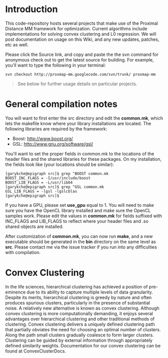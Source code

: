 # Introduction #

This code-repository hosts several projects that make use of the Proximal Distance MM framework for optimization. Current algorithms include implementations for solving convex clustering and L0 regression. We will post documentation on usage on this Wiki, and any new updates, patches, etc as well.

Please click the Source link, and copy and paste the the svn command for anonymous check out to get the latest source for building. For example, you'll want to type the following in your terminal:
```
svn checkout http://proxmap-mm.googlecode.com/svn/trunk/ proxmap-mm
```
> See below for further usage details on particular projects.

# General compilation notes #

You will want to first enter the src directory and edit the **common.mk**, which lets the makefile know where your library installations are located. The following libraries are required by the framework:
  * Boost: http://www.boost.org/
  * GSL: http://www.gnu.org/software/gsl/

You'll want to set the proper fields in common.mk to the locations of the header files and the shared libraries for these packages. On my installation, the fields look like (your locations should be similar):
```
[garykche@epigraph src]$ grep ^BOOST common.mk 
BOOST_INC_FLAGS = -I/usr/include/boost
BOOST_LIB_FLAGS = -L/usr/lib64
[garykche@epigraph src]$ grep ^GSL common.mk 
GSL_LIB_FLAGS = -lgsl -lgslcblas
[garykche@epigraph src]$ 
```

If you have a GPU, please set **use\_gpu** equal to 1. You will need to make sure you have the OpenCL library installed and make sure the OpenCL samples work. Please edit the values in **common.mk** for fields suffixed with INC\_FLAGS and LIB\_FLAGS to reflect where your header files and .so shared objects are installed.

After customization of **common.mk**, you can now run **make**, and a new executable should be generated in the **bin** directory on the same level as **src**. Please contact me via the issue tracker if you run into any difficulties with compilation.

# Convex Clustering #

In the life sciences, hierarchical clustering has achieved a position of pre-eminence due to its ability to capture multiple levels of data granularity. Despite its merits, hierarchical clustering is greedy by nature and often produces spurious clusters, particularly in the presence of substantial noise. A relatively new alternative is known as convex clustering. Although convex clustering is more computationally demanding, it enjoys several advantages over hierarchical clustering and other traditional methods of clustering. Convex clustering delivers a uniquely defined clustering path that partially obviates the need for choosing an optimal number of clusters. Along the path small clusters gradually coalesce to form larger clusters. Clustering can be guided by external information through appropriately defined similarity weights. Documentation for our convex clustering can be found at ConvexClusterDocs.